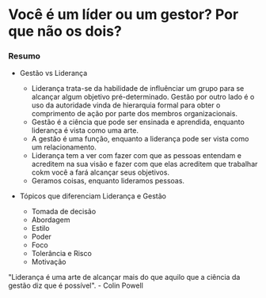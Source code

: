 # Você é um líder ou um gestor? Por que não os dois? 

### Resumo

- Gestão vs Liderança
	- Liderança trata-se da habilidade de influênciar um grupo para se alcançar algum objetivo pré-determinado. Gestão por outro lado é o uso da autoridade vinda de hierarquia formal para obter o comprimento de ação por parte dos membros organizacionais.
	- Gestão é a ciência que pode ser ensinada e aprendida, enquanto liderança é vista como uma arte.
	- A gestão é uma função, enquanto a liderança pode ser vista como um relacionamento.
	- Liderança tem a ver com fazer com que as pessoas entendam e acreditem na sua visão e fazer com que elas acreditem que trabalhar cokm você a fará alcançar seus objetivos.
	- Geramos coisas, enquanto lideramos pessoas.

- Tópicos que diferenciam Liderança e Gestão
	- Tomada de decisão
	- Abordagem
	- Estilo
	- Poder
	- Foco
	- Tolerância e Risco
	- Motivação 

"Liderança é uma arte de alcançar mais do que aquilo que a ciência da gestão diz que é possível". - Colin Powell
